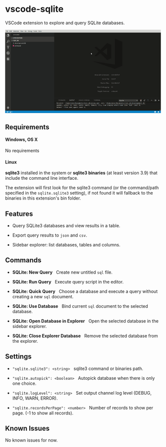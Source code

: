 # vscode-sqlite

VSCode extension to explore and query SQLite databases.

![static/sqlite_workflow_1](https://raw.githubusercontent.com/AlexCovizzi/vscode-sqlite/master/static/sqlite_workflow_1.gif "SQLite Workflow")

## Requirements
#### Windows, OS X
No requirements

#### Linux
**sqlite3** installed in the system or **sqlite3 binaries** (at least version 3.9) that include the command line interface.

The extension will first look for the sqlite3 command (or the command/path specified in the `sqlite.sqlite3` setting), if not found it will fallback to the binaries in this extension's bin folder.

## Features

* Query SQLite3 databases and view results in a table.

* Export query results to ```json``` and ```csv```.

* Sidebar explorer: list databases, tables and columns.

## Commands

* **SQLite: New Query** &nbsp; Create new untitled ```sql``` file.

* **SQLite: Run Query** &nbsp; Execute query script in the editor.

* **SQLite: Quick Query** &nbsp; Choose a database and execute a query without creating a new ```sql``` document.

* **SQLite: Use Database** &nbsp; Bind current ```sql``` document to the selected database.

* **SQLite: Open Database in Explorer** &nbsp; Open the selected database in the sidebar explorer.

* **SQLite: Close Explorer Database** &nbsp; Remove the selected database from the explorer.



## Settings

* `"sqlite.sqlite3": <string>` &nbsp; sqlite3 command or binaries path.

* `"sqlite.autopick": <boolean>` &nbsp; Autopick database when there is only one choice.

* `"sqlite.logLevel": <string>` &nbsp; Set output channel log level (DEBUG, INFO, WARN, ERROR).

* `"sqlite.recordsPerPage": <number>` &nbsp; Number of records to show per page. (-1 to show all records).


## Known Issues

No known issues for now.
